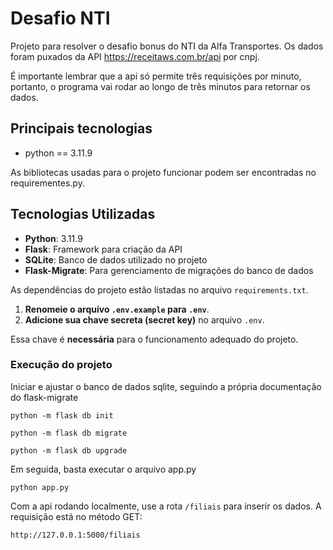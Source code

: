 # Desafio NTI

Projeto para resolver o desafio bonus do NTI da Alfa Transportes. Os dados foram puxados da API https://receitaws.com.br/api por cnpj. 

É importante lembrar que a api só permite três requisições por minuto, portanto, o programa vai rodar ao longo de três minutos para retornar os dados.

## Principais tecnologias

- python == 3.11.9

As bibliotecas usadas para o projeto funcionar podem ser encontradas no requirementes.py.

## Tecnologias Utilizadas

- **Python**: 3.11.9
- **Flask**: Framework para criação da API
- **SQLite**: Banco de dados utilizado no projeto
- **Flask-Migrate**: Para gerenciamento de migrações do banco de dados

As dependências do projeto estão listadas no arquivo `requirements.txt`.

1. **Renomeie o arquivo `.env.example` para `.env`**.
2. **Adicione sua chave secreta (secret key)** no arquivo `.env`.

Essa chave é **necessária** para o funcionamento adequado do projeto.

### Execução do projeto

Iniciar e ajustar o banco de dados sqlite, seguindo a própria documentação do flask-migrate

```shell
python -m flask db init

python -m flask db migrate

python -m flask db upgrade
```
Em seguida, basta executar o arquivo app.py

```shell
python app.py
```

Com a api rodando localmente, use a rota `/filiais` para inserir os dados. A requisição está no método GET:

`http://127.0.0.1:5000/filiais`
